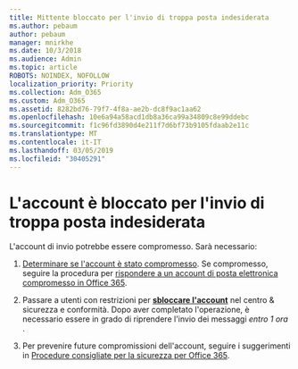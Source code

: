 ```yaml
---
title: Mittente bloccato per l'invio di troppa posta indesiderata
ms.author: pebaum
author: pebaum
manager: mnirkhe
ms.date: 10/3/2018
ms.audience: Admin
ms.topic: article
ROBOTS: NOINDEX, NOFOLLOW
localization_priority: Priority
ms.collection: Adm_O365
ms.custom: Adm_O365
ms.assetid: 8282bd76-79f7-4f8a-ae2b-dc8f9ac1aa62
ms.openlocfilehash: 10e6a94a58acd1db8a36ca99a34809c8e99ddebc
ms.sourcegitcommit: f1c96fd3890d4e211f7d6bf73b9105fdaab2e11c
ms.translationtype: MT
ms.contentlocale: it-IT
ms.lasthandoff: 03/05/2019
ms.locfileid: "30405291"
---
```

# <a name="account-is-blocked-for-sending-too-much-spam"></a>L'account è bloccato per l'invio di troppa posta indesiderata

L'account di invio potrebbe essere compromesso. Sarà necessario:
  
1. [Determinare se l'account è stato compromesso](https://support.microsoft.com/help/2551603/how-to-determine-whether-your-office-365-account-has-been-compromised). Se compromesso, seguire la procedura per [rispondere a un account di posta elettronica compromesso in Office 365](https://docs.microsoft.com/office365/securitycompliance/responding-to-a-compromised-email-account).
    
2. Passare a utenti con restrizioni per **[sbloccare l'account](https://protection.office.com/?hash=/restrictedusers)** nel centro &amp; sicurezza e conformità. Dopo aver completato l'operazione, è necessario essere in grado di riprendere l'invio dei messaggi *entro 1 ora* . 
    
3. Per prevenire future compromissioni dell'account, seguire i suggerimenti in [Procedure consigliate per la sicurezza per Office 365](https://support.office.com/article/9295e396-e53d-49b9-ae9b-0b5828cdedc3.aspx).
  

